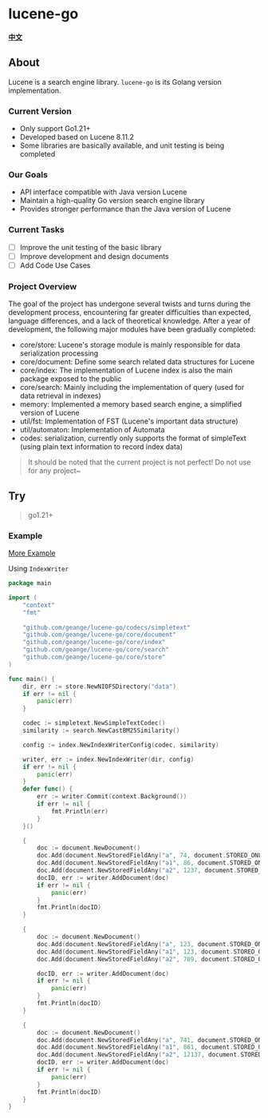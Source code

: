 # lucene-go

**[中文](README-zh_CN.md)**

## About

Lucene is a search engine library. `lucene-go` is its Golang version implementation.

### Current Version

* Only support Go1.21+
* Developed based on Lucene 8.11.2
* Some libraries are basically available, and unit testing is being completed

### Our Goals

* API interface compatible with Java version Lucene
* Maintain a high-quality Go version search engine library
* Provides stronger performance than the Java version of Lucene

### Current Tasks

-[ ] Improve the unit testing of the basic library
-[ ] Improve development and design documents
-[ ] Add Code Use Cases

### Project Overview

The goal of the project has undergone several twists and turns during the development process, encountering far greater
difficulties than expected, language differences, and a lack of theoretical knowledge. After a year of development, the
following major modules have been gradually completed:

* core/store: Lucene's storage module is mainly responsible for data serialization processing
* core/document: Define some search related data structures for Lucene
* core/index: The implementation of Lucene index is also the main package exposed to the public
* core/search: Mainly including the implementation of query (used for data retrieval in indexes)
* memory: Implemented a memory based search engine, a simplified version of Lucene
* util/fst: Implementation of FST (Lucene's important data structure)
* util/automaton: Implementation of Automata
* codes: serialization, currently only supports the format of simpleText (using plain text information to record index
  data)

> It should be noted that the current project is not perfect! Do not use for any project~

## Try

> go1.21+

### Example

[More Example](https://github.com/geange/lucene-go-example)

Using `IndexWriter`

```go
package main

import (
	"context"
	"fmt"
	
	"github.com/geange/lucene-go/codecs/simpletext"
	"github.com/geange/lucene-go/core/document"
	"github.com/geange/lucene-go/core/index"
	"github.com/geange/lucene-go/core/search"
	"github.com/geange/lucene-go/core/store"
)

func main() {
	dir, err := store.NewNIOFSDirectory("data")
	if err != nil {
		panic(err)
	}

	codec := simpletext.NewSimpleTextCodec()
	similarity := search.NewCastBM25Similarity()

	config := index.NewIndexWriterConfig(codec, similarity)

	writer, err := index.NewIndexWriter(dir, config)
	if err != nil {
		panic(err)
	}
	defer func() {
		err := writer.Commit(context.Background())
		if err != nil {
			fmt.Println(err)
		}
	}()

	{
		doc := document.NewDocument()
		doc.Add(document.NewStoredFieldAny("a", 74, document.STORED_ONLY))
		doc.Add(document.NewStoredFieldAny("a1", 86, document.STORED_ONLY))
		doc.Add(document.NewStoredFieldAny("a2", 1237, document.STORED_ONLY))
		docID, err := writer.AddDocument(doc)
		if err != nil {
			panic(err)
		}
		fmt.Println(docID)
	}

	{
		doc := document.NewDocument()
		doc.Add(document.NewStoredFieldAny("a", 123, document.STORED_ONLY))
		doc.Add(document.NewStoredFieldAny("a1", 123, document.STORED_ONLY))
		doc.Add(document.NewStoredFieldAny("a2", 789, document.STORED_ONLY))

		docID, err := writer.AddDocument(doc)
		if err != nil {
			panic(err)
		}
		fmt.Println(docID)
	}

	{
		doc := document.NewDocument()
		doc.Add(document.NewStoredFieldAny("a", 741, document.STORED_ONLY))
		doc.Add(document.NewStoredFieldAny("a1", 861, document.STORED_ONLY))
		doc.Add(document.NewStoredFieldAny("a2", 12137, document.STORED_ONLY))
		docID, err := writer.AddDocument(doc)
		if err != nil {
			panic(err)
		}
		fmt.Println(docID)
	}
}

```
